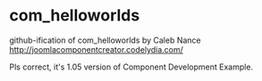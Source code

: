 com_helloworlds
===============

github-ification of com_helloworlds by Caleb Nance http://joomlacomponentcreator.codelydia.com/

Pls correct, it's 1.05 version of Component Development Example.

